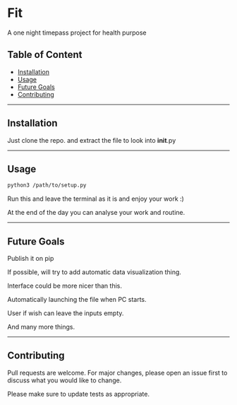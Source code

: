 # Fit

A one night timepass project for health purpose

## Table of Content

* [Installation](#installation)
* [Usage](#usage)
* [Future Goals](#future)
* [Contributing](#contributing)

---

<a name="installation">

## Installation

Just clone the repo. and extract the file to look into __init__.py

---

## Usage

```bash
python3 /path/to/setup.py
```

Run this and leave the terminal as it is and enjoy your work :)

At the end of the day you can analyse your work and routine.

---

## Future Goals

Publish it on pip

If possible, will try to add automatic data visualization thing.

Interface could be more nicer than this.

Automatically launching the file when PC starts.

User if wish can leave the inputs empty.

And many more things.

---

## Contributing

Pull requests are welcome. For major changes, please open an issue first to discuss what you would like to change.

Please make sure to update tests as appropriate.
